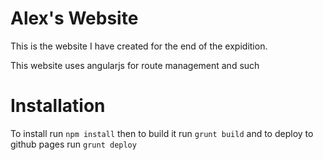 # Alex's Website
This is the website I have created for the end of the expidition.

This website uses angularjs for route management and such

# Installation
To install run `npm install` then to build it run `grunt build` and to deploy to github pages run `grunt deploy`
